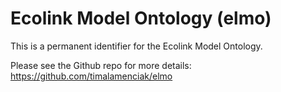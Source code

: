 # Ecolink Model Ontology (elmo)
This is a permanent identifier for the Ecolink Model Ontology.

Please see the Github repo for more details: https://github.com/timalamenciak/elmo